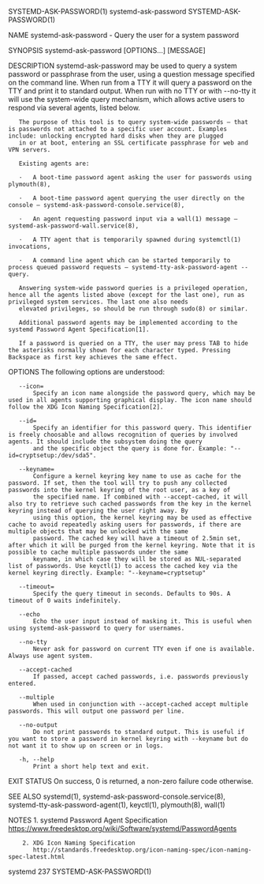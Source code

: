 SYSTEMD-ASK-PASSWORD(1)                                                                  systemd-ask-password                                                                  SYSTEMD-ASK-PASSWORD(1)

NAME
       systemd-ask-password - Query the user for a system password

SYNOPSIS
       systemd-ask-password [OPTIONS...] [MESSAGE]

DESCRIPTION
       systemd-ask-password may be used to query a system password or passphrase from the user, using a question message specified on the command line. When run from a TTY it will query a password
       on the TTY and print it to standard output. When run with no TTY or with --no-tty it will use the system-wide query mechanism, which allows active users to respond via several agents, listed
       below.

       The purpose of this tool is to query system-wide passwords — that is passwords not attached to a specific user account. Examples include: unlocking encrypted hard disks when they are plugged
       in or at boot, entering an SSL certificate passphrase for web and VPN servers.

       Existing agents are:

       ·   A boot-time password agent asking the user for passwords using plymouth(8),

       ·   A boot-time password agent querying the user directly on the console — systemd-ask-password-console.service(8),

       ·   An agent requesting password input via a wall(1) message — systemd-ask-password-wall.service(8),

       ·   A TTY agent that is temporarily spawned during systemctl(1) invocations,

       ·   A command line agent which can be started temporarily to process queued password requests — systemd-tty-ask-password-agent --query.

       Answering system-wide password queries is a privileged operation, hence all the agents listed above (except for the last one), run as privileged system services. The last one also needs
       elevated privileges, so should be run through sudo(8) or similar.

       Additional password agents may be implemented according to the systemd Password Agent Specification[1].

       If a password is queried on a TTY, the user may press TAB to hide the asterisks normally shown for each character typed. Pressing Backspace as first key achieves the same effect.

OPTIONS
       The following options are understood:

       --icon=
           Specify an icon name alongside the password query, which may be used in all agents supporting graphical display. The icon name should follow the XDG Icon Naming Specification[2].

       --id=
           Specify an identifier for this password query. This identifier is freely choosable and allows recognition of queries by involved agents. It should include the subsystem doing the query
           and the specific object the query is done for. Example: "--id=cryptsetup:/dev/sda5".

       --keyname=
           Configure a kernel keyring key name to use as cache for the password. If set, then the tool will try to push any collected passwords into the kernel keyring of the root user, as a key of
           the specified name. If combined with --accept-cached, it will also try to retrieve such cached passwords from the key in the kernel keyring instead of querying the user right away. By
           using this option, the kernel keyring may be used as effective cache to avoid repeatedly asking users for passwords, if there are multiple objects that may be unlocked with the same
           password. The cached key will have a timeout of 2.5min set, after which it will be purged from the kernel keyring. Note that it is possible to cache multiple passwords under the same
           keyname, in which case they will be stored as NUL-separated list of passwords. Use keyctl(1) to access the cached key via the kernel keyring directly. Example: "--keyname=cryptsetup"

       --timeout=
           Specify the query timeout in seconds. Defaults to 90s. A timeout of 0 waits indefinitely.

       --echo
           Echo the user input instead of masking it. This is useful when using systemd-ask-password to query for usernames.

       --no-tty
           Never ask for password on current TTY even if one is available. Always use agent system.

       --accept-cached
           If passed, accept cached passwords, i.e. passwords previously entered.

       --multiple
           When used in conjunction with --accept-cached accept multiple passwords. This will output one password per line.

       --no-output
           Do not print passwords to standard output. This is useful if you want to store a password in kernel keyring with --keyname but do not want it to show up on screen or in logs.

       -h, --help
           Print a short help text and exit.

EXIT STATUS
       On success, 0 is returned, a non-zero failure code otherwise.

SEE ALSO
       systemd(1), systemd-ask-password-console.service(8), systemd-tty-ask-password-agent(1), keyctl(1), plymouth(8), wall(1)

NOTES
        1. systemd Password Agent Specification
           https://www.freedesktop.org/wiki/Software/systemd/PasswordAgents

        2. XDG Icon Naming Specification
           http://standards.freedesktop.org/icon-naming-spec/icon-naming-spec-latest.html

systemd 237                                                                                                                                                                    SYSTEMD-ASK-PASSWORD(1)
